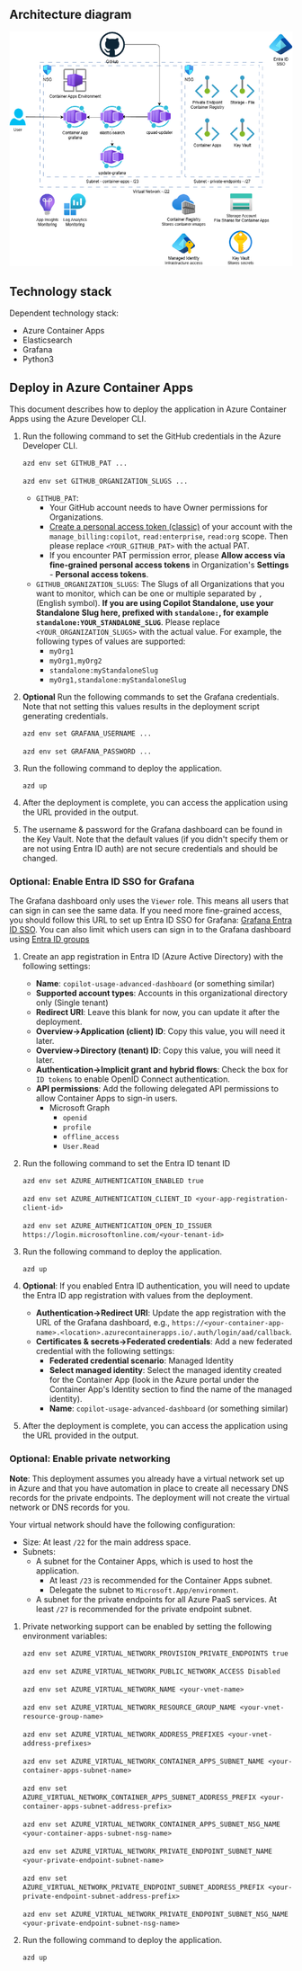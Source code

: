 

## Architecture diagram

![](/image/container-apps-network-architecture.drawio.png)

## Technology stack

Dependent technology stack:

- Azure Container Apps
- Elasticsearch
- Grafana
- Python3


## Deploy in Azure Container Apps
This document describes how to deploy the application in Azure Container Apps using the Azure Developer CLI.

1. Run the following command to set the GitHub credentials in the Azure Developer CLI.

   ```shell
   azd env set GITHUB_PAT ...

   azd env set GITHUB_ORGANIZATION_SLUGS ...
   ```

   - `GITHUB_PAT`:
      - Your GitHub account needs to have Owner permissions for Organizations.
      - [Create a personal access token (classic)](https://docs.github.com/en/enterprise-cloud@latest/authentication/keeping-your-account-and-data-secure/managing-your-personal-access-tokens#creating-a-personal-access-token-classic) of your account with the `manage_billing:copilot`, `read:enterprise`, `read:org` scope. Then please replace `<YOUR_GITHUB_PAT>` with the actual PAT.
      - If you encounter PAT permission error, please **Allow access via fine-grained personal access tokens** in Organization's **Settings** - **Personal access tokens**.
   - `GITHUB_ORGANIZATION_SLUGS`: The Slugs of all Organizations that you want to monitor, which can be one or multiple separated by `,` (English symbol). **If you are using Copilot Standalone, use your Standalone Slug here, prefixed with `standalone:`, for example `standalone:YOUR_STANDALONE_SLUG`**. Please replace `<YOUR_ORGANIZATION_SLUGS>` with the actual value. For example, the following types of values are supported:
      - `myOrg1`
      - `myOrg1,myOrg2`
      - `standalone:myStandaloneSlug`
      - `myOrg1,standalone:myStandaloneSlug`

1. **Optional** Run the following commands to set the Grafana credentials. Note that not setting this values results in the deployment script generating credentials.

   ```shell
   azd env set GRAFANA_USERNAME ...

   azd env set GRAFANA_PASSWORD ...
   ```

1. Run the following command to deploy the application.

   ```shell
   azd up
   ```

1. After the deployment is complete, you can access the application using the URL provided in the output.

1. The username & password for the Grafana dashboard can be found in the Key Vault. Note that the default values (if you didn't specify them or are not using Entra ID auth) are not secure credentials and should be changed.

### Optional: Enable Entra ID SSO for Grafana

The Grafana dashboard only uses the `Viewer` role. This means all users that can sign in can see the same data. If you need more fine-grained access, you should follow this URL to set up Entra ID SSO for Grafana: [Grafana Entra ID SSO](https://grafana.com/docs/grafana/latest/setup-grafana/configure-security/configure-authentication/azuread/). You can also limit which users can sign in to the Grafana dashboard using [Entra ID groups](https://learn.microsoft.com/en-us/entra/identity-platform/howto-restrict-your-app-to-a-set-of-users)

1. Create an app registration in Entra ID (Azure Active Directory) with the following settings:

   - **Name**: `copilot-usage-advanced-dashboard` (or something similar)
   - **Supported account types**: Accounts in this organizational directory only (Single tenant)
   - **Redirect URI**: Leave this blank for now, you can update it after the deployment.
   - **Overview->Application (client) ID**: Copy this value, you will need it later.
   - **Overview->Directory (tenant) ID**: Copy this value, you will need it later.
   - **Authentication->Implicit grant and hybrid flows**: Check the box for `ID tokens` to enable OpenID Connect authentication.
   - **API permissions**: Add the following delegated API permissions to allow Container Apps to sign-in users.
     - Microsoft Graph
       - `openid`
       - `profile`
       - `offline_access`
       - `User.Read`

1. Run the following command to set the Entra ID tenant ID

   ```shell
   azd env set AZURE_AUTHENTICATION_ENABLED true

   azd env set AZURE_AUTHENTICATION_CLIENT_ID <your-app-registration-client-id>

   azd env set AZURE_AUTHENTICATION_OPEN_ID_ISSUER https://login.microsoftonline.com/<your-tenant-id>
   ```

1. Run the following command to deploy the application.

   ```shell
   azd up
   ```

1. **Optional**: If you enabled Entra ID authentication, you will need to update the Entra ID app registration with values from the deployment.

   - **Authentication->Redirect URI**: Update the app registration with the URL of the Grafana dashboard, e.g., `https://<your-container-app-name>.<location>.azurecontainerapps.io/.auth/login/aad/callback`.
   - **Certificates & secrets->Federated credentials**: Add a new federated credential with the following settings:
     - **Federated credential scenario**: Managed Identity
     - **Select managed identity**: Select the managed identity created for the Container App (look in the Azure portal under the Container App's Identity section to find the name of the managed identity).
     - **Name**: `copilot-usage-advanced-dashboard` (or something similar)

1. After the deployment is complete, you can access the application using the URL provided in the output.

### Optional: Enable private networking

**Note**: This deployment assumes you already have a virtual network set up in Azure and that you have automation in place to create all necessary DNS records for the private endpoints. The deployment will not create the virtual network or DNS records for you.

Your virtual network should have the following configuration:
- Size: At least `/22` for the main address space.
- Subnets:
   - A subnet for the Container Apps, which is used to host the application.
     - At least `/23` is recommended for the Container Apps subnet.
     - Delegate the subnet to `Microsoft.App/environment`.
   - A subnet for the private endpoints for all Azure PaaS services. At least `/27` is recommended for the private endpoint subnet.

1. Private networking support can be enabled by setting the following environment variables:

   ```shell
   azd env set AZURE_VIRTUAL_NETWORK_PROVISION_PRIVATE_ENDPOINTS true

   azd env set AZURE_VIRTUAL_NETWORK_PUBLIC_NETWORK_ACCESS Disabled

   azd env set AZURE_VIRTUAL_NETWORK_NAME <your-vnet-name>

   azd env set AZURE_VIRTUAL_NETWORK_RESOURCE_GROUP_NAME <your-vnet-resource-group-name>

   azd env set AZURE_VIRTUAL_NETWORK_ADDRESS_PREFIXES <your-vnet-address-prefixes>

   azd env set AZURE_VIRTUAL_NETWORK_CONTAINER_APPS_SUBNET_NAME <your-container-apps-subnet-name>

   azd env set AZURE_VIRTUAL_NETWORK_CONTAINER_APPS_SUBNET_ADDRESS_PREFIX <your-container-apps-subnet-address-prefix>

   azd env set AZURE_VIRTUAL_NETWORK_CONTAINER_APPS_SUBNET_NSG_NAME <your-container-apps-subnet-nsg-name>

   azd env set AZURE_VIRTUAL_NETWORK_PRIVATE_ENDPOINT_SUBNET_NAME <your-private-endpoint-subnet-name>

   azd env set AZURE_VIRTUAL_NETWORK_PRIVATE_ENDPOINT_SUBNET_ADDRESS_PREFIX <your-private-endpoint-subnet-address-prefix>

   azd env set AZURE_VIRTUAL_NETWORK_PRIVATE_ENDPOINT_SUBNET_NSG_NAME <your-private-endpoint-subnet-nsg-name>
   ```

1. Run the following command to deploy the application.

   ```shell
   azd up
   ```
